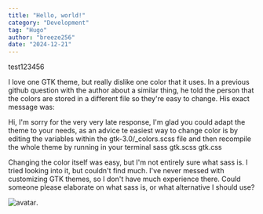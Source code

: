 ```yaml
---
title: "Hello, world!"
category: "Development"
tag: "Hugo"
author: "breeze256"
date: "2024-12-21"
---
```


test123456

I love one GTK theme, but really dislike one color that it uses. In a previous github question with the author about a similar thing, he told the person that the colors are stored in a different file so they're easy to change. His exact message was:

Hi, I'm sorry for the very very late response, I'm glad you could adapt the theme to your needs, as an advice te easiest way to change color is by editing the variables within the gtk-3.0/_colors.scss file and then recompile the whole theme by running in your terminal sass gtk.scss gtk.css

Changing the color itself was easy, but I'm not entirely sure what sass is. I tried looking into it, but couldn't find much. I've never messed with customizing GTK themes, so I don't have much experience there. Could someone please elaborate on what sass is, or what alternative I should use?

![avatar](/images/avatar.jpg).